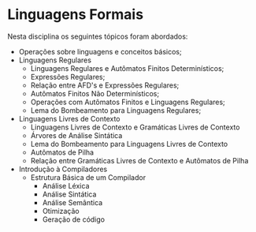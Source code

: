 # Linguagens Formais
Nesta disciplina os seguintes tópicos foram abordados:

- Operações sobre linguagens e conceitos básicos;
- Linguagens Regulares
  - Linguagens Regulares e Autômatos Finitos Determinísticos;
  - Expressões Regulares;
  - Relação entre AFD's e Expressões Regulares;
  - Autômatos Finitos Não Determinísticos;
  - Operações com Autômatos Finitos e Linguagens Regulares;
  - Lema do Bombeamento para Linguagens Regulares;
- Linguagens Livres de Contexto
  - Linguagens Livres de Contexto e Gramáticas Livres de Contexto
  - Árvores de Análise Sintática
  - Lema do Bombeamento para Linguagens Livres de Contexto
  - Autômatos de Pilha
  - Relação entre Gramáticas Livres de Contexto e Autômatos de
Pilha
- Introdução à Compiladores
  - Estrutura Básica de um Compilador
    - Análise Léxica
    - Análise Sintática
    - Análise Semântica
    - Otimização
    - Geração de código
